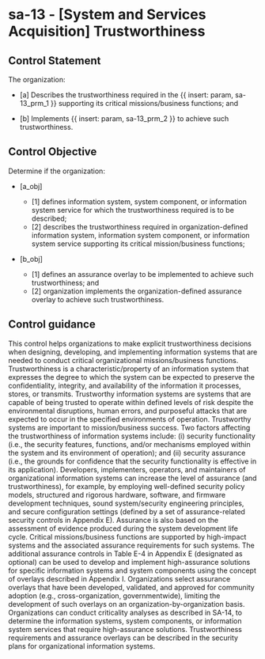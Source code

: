 # sa-13 - \[System and Services Acquisition\] Trustworthiness

## Control Statement

The organization:

- \[a\] Describes the trustworthiness required in the {{ insert: param, sa-13_prm_1 }} supporting its critical missions/business functions; and

- \[b\] Implements {{ insert: param, sa-13_prm_2 }} to achieve such trustworthiness.

## Control Objective

Determine if the organization:

- \[a_obj\]

  - \[1\] defines information system, system component, or information system service for which the trustworthiness required is to be described;
  - \[2\] describes the trustworthiness required in organization-defined information system, information system component, or information system service supporting its critical mission/business functions;

- \[b_obj\]

  - \[1\] defines an assurance overlay to be implemented to achieve such trustworthiness; and
  - \[2\] organization implements the organization-defined assurance overlay to achieve such trustworthiness.

## Control guidance

This control helps organizations to make explicit trustworthiness decisions when designing, developing, and implementing information systems that are needed to conduct critical organizational missions/business functions. Trustworthiness is a characteristic/property of an information system that expresses the degree to which the system can be expected to preserve the confidentiality, integrity, and availability of the information it processes, stores, or transmits. Trustworthy information systems are systems that are capable of being trusted to operate within defined levels of risk despite the environmental disruptions, human errors, and purposeful attacks that are expected to occur in the specified environments of operation. Trustworthy systems are important to mission/business success. Two factors affecting the trustworthiness of information systems include: (i) security functionality (i.e., the security features, functions, and/or mechanisms employed within the system and its environment of operation); and (ii) security assurance (i.e., the grounds for confidence that the security functionality is effective in its application). Developers, implementers, operators, and maintainers of organizational information systems can increase the level of assurance (and trustworthiness), for example, by employing well-defined security policy models, structured and rigorous hardware, software, and firmware development techniques, sound system/security engineering principles, and secure configuration settings (defined by a set of assurance-related security controls in Appendix E). Assurance is also based on the assessment of evidence produced during the system development life cycle. Critical missions/business functions are supported by high-impact systems and the associated assurance requirements for such systems. The additional assurance controls in Table E-4 in Appendix E (designated as optional) can be used to develop and implement high-assurance solutions for specific information systems and system components using the concept of overlays described in Appendix I. Organizations select assurance overlays that have been developed, validated, and approved for community adoption (e.g., cross-organization, governmentwide), limiting the development of such overlays on an organization-by-organization basis. Organizations can conduct criticality analyses as described in SA-14, to determine the information systems, system components, or information system services that require high-assurance solutions. Trustworthiness requirements and assurance overlays can be described in the security plans for organizational information systems.
